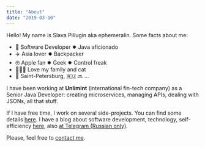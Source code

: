 ```yaml
---
title: "About"
date: "2019-03-10"
---
```


Hello! My name is Slava Piliugin aka ephemeralin. Some facts about me:

- 👾 Software Developer ✹ Java aficionado
- ✈️ Asia lover ✹ Backpacker
- 🤓 Apple fan ✹ Geek ✹ Control freak
- 👨‍👩‍👧 Love my family and cat
- 📍 Saint-Petersburg, 🇷🇺 🔜 ...

I have been working at **Unlimint** (international fin-tech company) as a Senior Java Developer: creating microservices, managing APIs, dealing with JSONs, all that stuff.

If I have free time, I work on several side-projects. You can find some details [here](/projects). I have a blog about software development, technology, self-efficiency [here](/posts), also [at Telegram (Russian only)](https://t.me/ephemeral_things).

Please, feel free to [contact me](/contact).
